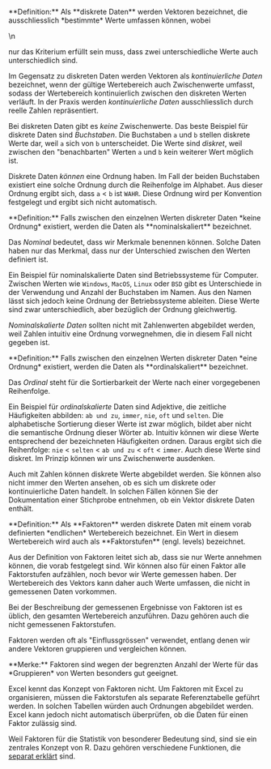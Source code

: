 <p class="alert alert-primary" markdown="1">
**Definition:** Als **diskrete Daten** werden Vektoren bezeichnet, die ausschliesslich *bestimmte* Werte umfassen können, wobei</p>\n<p> nur das Kriterium erfüllt sein muss, dass zwei unterschiedliche Werte auch unterschiedlich sind. 
</p>

Im Gegensatz zu diskreten Daten werden Vektoren als *kontinuierliche Daten* bezeichnet, wenn der gültige Wertebereich auch Zwischenwerte umfasst, sodass der Wertebereich kontinuierlich zwischen den diskreten Werten verläuft. In der Praxis werden *kontinuierliche Daten* ausschliesslich durch reelle Zahlen repräsentiert.

Bei diskreten Daten gibt es *keine* Zwischenwerte. Das beste Beispiel für diskrete Daten sind *Buchstaben*. Die Buchstaben `a` und `b` stellen diskrete Werte dar, weil `a` sich von `b` unterscheidet. Die Werte sind *diskret*, weil zwischen den "benachbarten" Werten `a` und `b` kein weiterer Wert möglich ist.

Diskrete Daten *können* eine Ordnung haben. Im Fall der beiden Buchstaben existiert eine solche Ordnung durch die Reihenfolge im Alphabet. Aus dieser Ordnung ergibt sich, dass `a` < `b` ist `WAHR`.  Diese Ordnung wird per Konvention festgelegt und ergibt sich nicht automatisch. 

<p class="alert alert-primary" markdown="1">
**Definition:** Falls zwischen den einzelnen Werten diskreter Daten *keine Ordnung* existiert, werden die Daten als **nominalskaliert** bezeichnet. 
</p>

Das *Nominal* bedeutet, dass wir Merkmale benennen können. Solche Daten haben nur das Merkmal, dass nur der Unterschied zwischen den Werten definiert ist.  

Ein Beispiel für nominalskalierte Daten sind Betriebssysteme für Computer. Zwischen Werten wie `Windows`, `MacOS`, `Linux` oder `BSD` gibt es Unterschiede in der Verwendung und Anzahl der Buchstaben im Namen. Aus den Namen lässt sich jedoch keine Ordnung der Betriebssysteme ableiten. Diese  Werte sind zwar unterschiedlich, aber bezüglich der Ordnung gleichwertig.   

*Nominalskalierte Daten* sollten nicht mit Zahlenwerten abgebildet werden, weil Zahlen intuitiv eine Ordnung vorwegnehmen, die in diesem Fall nicht gegeben ist. 

<p class="alert alert-primary" markdown="1">
**Definition:** Falls zwischen den einzelnen Werten diskreter Daten *eine Ordnung* existiert, werden die Daten als **ordinalskaliert** bezeichnet. 
</p>

Das *Ordinal* steht für die Sortierbarkeit der Werte nach einer vorgegebenen Reihenfolge. 

Ein Beispiel für *ordinalskalierte* Daten sind Adjektive, die zeitliche Häufigkeiten abbilden: `ab und zu`, `immer`, `nie`, `oft` und `selten`. Die alphabetische Sortierung dieser Werte ist zwar möglich, bildet aber nicht die semantische Ordnung dieser Wörter ab. Intuitiv können wir diese Werte entsprechend der bezeichneten Häufigkeiten ordnen. Daraus ergibt sich die Reihenfolge: `nie` < `selten` < `ab und zu` < `oft` < `immer`. Auch diese Werte sind diskret. Im Prinzip können wir uns Zwischenwerte ausdenken. 

Auch mit Zahlen können diskrete Werte abgebildet werden. Sie können also nicht immer den Werten ansehen, ob es sich um diskrete oder kontinuierliche Daten handelt. In solchen Fällen können Sie der Dokumentation einer Stichprobe entnehmen, ob ein Vektor diskrete Daten enthält. 

<p class="alert alert-primary" markdown="1">
**Definition:** Als **Faktoren** werden diskrete Daten mit einem vorab definierten *endlichen* Wertebereich bezeichnet. Ein Wert in diesem Wertebereich wird auch als **Faktorstufen** (engl. levels) bezeichnet.
</p>

Aus der Definition von Faktoren leitet sich ab, dass sie nur Werte annehmen können, die vorab festgelegt sind. Wir können also für einen Faktor alle Faktorstufen aufzählen, noch bevor wir Werte gemessen haben. Der Wertebereich des Vektors kann daher auch Werte umfassen, die nicht in gemessenen Daten vorkommen. 

<p class="alert alert-success" markdown="1">
Bei der Beschreibung der gemessenen Ergebnisse von Faktoren ist es üblich, den gesamten Wertebereich anzuführen. Dazu gehören auch die nicht gemessenen Faktorstufen.
</p>

Faktoren werden oft als "Einflussgrössen" verwendet, entlang denen wir andere Vektoren gruppieren und vergleichen können.

<p class="alert alert-success" markdown="1">
**Merke:** Faktoren sind wegen der begrenzten Anzahl der Werte für das *Gruppieren* von Werten besonders gut geeignet.
</p>

Excel kennt das Konzept von Faktoren nicht. Um Faktoren mit Excel zu organisieren, müssen die Faktorstufen als separate Referenztabelle geführt werden. In solchen Tabellen würden auch Ordnungen abgebildet werden. Excel kann jedoch nicht automatisch überprüfen, ob die Daten für einen Faktor zulässig sind.

Weil Faktoren für die Statistik von besonderer Bedeutung sind, sind sie ein zentrales Konzept von R. Dazu gehören verschiedene Funktionen, die [separat erklärt](https://moodle.zhaw.ch/mod/page/view.php?id=635258) sind.
